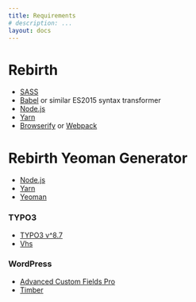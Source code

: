 ```yaml
---
title: Requirements
# description: ...
layout: docs
---
```


# Rebirth

- [SASS](http://sass-lang.com/)
- [Babel](https://babeljs.io/) or similar ES2015 syntax transformer
- [Node.js](http://nodejs.org)
- [Yarn](https://yarnpkg.com/lang/en)
- [Browserify](http://browserify.org/) or [Webpack](https://webpack.github.io/)

# Rebirth Yeoman Generator

- [Node.js](http://nodejs.org)
- [Yarn](https://yarnpkg.com/lang/en)
- [Yeoman](http://yeoman.io)

### TYPO3

- [TYPO3 v^8.7](http://typo3.org)
- [Vhs](http://typo3.org/extensions/repository/view/vhs)

### WordPress

- [Advanced Custom Fields Pro](http://www.advancedcustomfields.com/pro/)
- [Timber](https://www.upstatement.com/timber)

